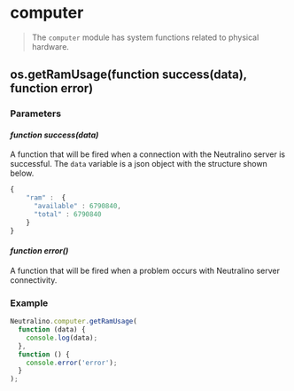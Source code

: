 # computer

> The `computer` module has system functions related to physical hardware.

## os.getRamUsage(function success(data), function error)

### Parameters


#### *function success(data)*

A function that will be fired when a connection with the Neutralino server is successful. The `data` variable is a json object with the structure shown below. 

```js
{
    "ram" :  {
      "available" : 6790840,
      "total" : 6790840
    }
}
```


#### *function error()*

A function that will be fired when a problem occurs with Neutralino server connectivity. 



### Example

```js
Neutralino.computer.getRamUsage( 
  function (data) {
    console.log(data);
  },
  function () {
    console.error('error');
  }
);
